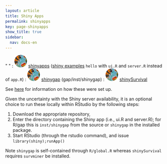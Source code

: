 ```yaml
---
layout: article
title: Shiny Apps
permalink: shinyapps
key: page-shinyapps
show_title: true
sidebar:
  nav: docs-en
---
```


"  "
: [![](bees.svg)](https://github.com/jinghuazhao/ShinyApps) [shinyapps](https://jinghuazhao.shinyapps.io/shinyapps/) ([shiny examples](https://github.com/rstudio/shiny-examples) `hello` with `ui.R` and `server.R` instead of `app.R`)
: [![](bees.svg)](https://github.com/jinghuazhao/R) [shinygap](https://jinghuazhao.shinyapps.io/shinygap/) (gap/inst/shinygap)
: [![](bees.svg)](https://github.com/jinghuazhao/ShinyApps) [shinySurvival](https://jinghuazhao.shinyapps.io/shinysurvival/)

See [here](https://jinghuazhao.github.io/Computational-Statistics/LANGUAGES/#shinyapps) for information on how these were set up.

Given the uncertainty with the Shiny server availability, it is an optional choice to run these locally within RStudio by the following steps:

1. Download the appropriate repository,
2. Enter the directory containing the Shiny app (i.e., ui.R and server.R); for R/gap this is `inst/shinygap` from the source or `shinygap` in the installed package.
3. Start RStudio (through the rstudio command), and issue `library(shiny);runApp()`

Note `shinygap` is self-contained through `R/global.R` whereas `shinySurvival` requires `survminer` be installed.
